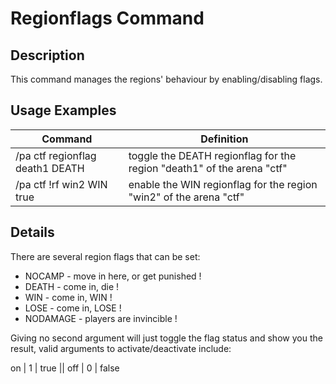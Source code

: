 # Regionflags Command

## Description

This command manages the regions' behaviour by enabling/disabling flags.

## Usage Examples

Command |  Definition
------------- | -------------
/pa ctf regionflag death1 DEATH | toggle the DEATH regionflag for the region "death1" of the arena "ctf"
/pa ctf !rf win2 WIN true       | enable the WIN regionflag for the region "win2" of the arena "ctf"

## Details

There are several region flags that can be set:

- NOCAMP - move in here, or get punished !
- DEATH - come in, die !
- WIN - come in, WIN !
- LOSE - come in, LOSE !
- NODAMAGE - players are invincible ! 

Giving no second argument will just toggle the flag status and show you the result, valid arguments to activate/deactivate include:

on | 1 | true || off | 0 | false
